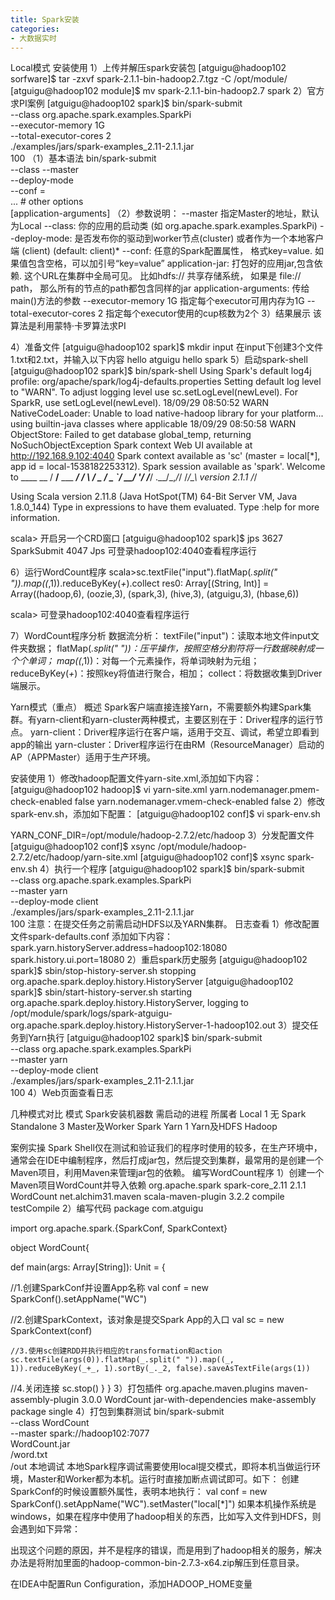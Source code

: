 ```yaml
---
title: Spark安装
categories:
- 大数据实时
---
```

Local模式
安装使用
1）上传并解压spark安装包
[atguigu@hadoop102 sorfware]$ tar -zxvf spark-2.1.1-bin-hadoop2.7.tgz -C /opt/module/
[atguigu@hadoop102 module]$ mv spark-2.1.1-bin-hadoop2.7 spark
2）官方求PI案例
[atguigu@hadoop102 spark]$ bin/spark-submit \
--class org.apache.spark.examples.SparkPi \
--executor-memory 1G \
--total-executor-cores 2 \
./examples/jars/spark-examples_2.11-2.1.1.jar \
100
（1）基本语法
bin/spark-submit \
--class <main-class>
--master <master-url> \
--deploy-mode <deploy-mode> \
--conf <key>=<value> \
... # other options
<application-jar> \
[application-arguments]
（2）参数说明：
--master 指定Master的地址，默认为Local
--class: 你的应用的启动类 (如 org.apache.spark.examples.SparkPi)
--deploy-mode: 是否发布你的驱动到worker节点(cluster) 或者作为一个本地客户端 (client) (default: client)*
--conf: 任意的Spark配置属性， 格式key=value. 如果值包含空格，可以加引号“key=value” 
application-jar: 打包好的应用jar,包含依赖. 这个URL在集群中全局可见。 比如hdfs:// 共享存储系统， 如果是 file:// path， 那么所有的节点的path都包含同样的jar
application-arguments: 传给main()方法的参数
--executor-memory 1G 指定每个executor可用内存为1G
--total-executor-cores 2 指定每个executor使用的cup核数为2个
3）结果展示
该算法是利用蒙特·卡罗算法求PI

4）准备文件
[atguigu@hadoop102 spark]$ mkdir input
在input下创建3个文件1.txt和2.txt，并输入以下内容
hello atguigu
hello spark
5）启动spark-shell
[atguigu@hadoop102 spark]$ bin/spark-shell
Using Spark's default log4j profile: org/apache/spark/log4j-defaults.properties
Setting default log level to "WARN".
To adjust logging level use sc.setLogLevel(newLevel). For SparkR, use setLogLevel(newLevel).
18/09/29 08:50:52 WARN NativeCodeLoader: Unable to load native-hadoop library for your platform... using builtin-java classes where applicable
18/09/29 08:50:58 WARN ObjectStore: Failed to get database global_temp, returning NoSuchObjectException
Spark context Web UI available at http://192.168.9.102:4040
Spark context available as 'sc' (master = local[*], app id = local-1538182253312).
Spark session available as 'spark'.
Welcome to
      ____              __
     / __/__  ___ _____/ /__
    _\ \/ _ \/ _ `/ __/  '_/
   /___/ .__/\_,_/_/ /_/\_\   version 2.1.1
      /_/
         
Using Scala version 2.11.8 (Java HotSpot(TM) 64-Bit Server VM, Java 1.8.0_144)
Type in expressions to have them evaluated.
Type :help for more information.

scala>
开启另一个CRD窗口
[atguigu@hadoop102 spark]$ jps
3627 SparkSubmit
4047 Jps
可登录hadoop102:4040查看程序运行

6）运行WordCount程序
scala>sc.textFile("input").flatMap(_.split(" ")).map((_,1)).reduceByKey(_+_).collect
res0: Array[(String, Int)] = Array((hadoop,6), (oozie,3), (spark,3), (hive,3), (atguigu,3), (hbase,6))

scala>
可登录hadoop102:4040查看程序运行

7）WordCount程序分析
数据流分析：
textFile("input")：读取本地文件input文件夹数据；
flatMap(_.split(" "))：压平操作，按照空格分割符将一行数据映射成一个个单词；
map((_,1))：对每一个元素操作，将单词映射为元组；
reduceByKey(_+_)：按照key将值进行聚合，相加；
collect：将数据收集到Driver端展示。

 Yarn模式（重点）
 概述
Spark客户端直接连接Yarn，不需要额外构建Spark集群。有yarn-client和yarn-cluster两种模式，主要区别在于：Driver程序的运行节点。
yarn-client：Driver程序运行在客户端，适用于交互、调试，希望立即看到app的输出
yarn-cluster：Driver程序运行在由RM（ResourceManager）启动的AP（APPMaster）适用于生产环境。
 
安装使用
1）修改hadoop配置文件yarn-site.xml,添加如下内容：
[atguigu@hadoop102 hadoop]$ vi yarn-site.xml
        <!--是否启动一个线程检查每个任务正使用的物理内存量，如果任务超出分配值，则直接将其杀掉，默认是true -->
        <property>
                <name>yarn.nodemanager.pmem-check-enabled</name>
                <value>false</value>
        </property>
        <!--是否启动一个线程检查每个任务正使用的虚拟内存量，如果任务超出分配值，则直接将其杀掉，默认是true -->
        <property>
                <name>yarn.nodemanager.vmem-check-enabled</name>
                <value>false</value>
        </property>
2）修改spark-env.sh，添加如下配置：
[atguigu@hadoop102 conf]$ vi spark-env.sh

YARN_CONF_DIR=/opt/module/hadoop-2.7.2/etc/hadoop
3）分发配置文件
[atguigu@hadoop102 conf]$ xsync /opt/module/hadoop-2.7.2/etc/hadoop/yarn-site.xml
[atguigu@hadoop102 conf]$ xsync spark-env.sh
4）执行一个程序
[atguigu@hadoop102 spark]$ bin/spark-submit \
--class org.apache.spark.examples.SparkPi \
--master yarn \
--deploy-mode client \
./examples/jars/spark-examples_2.11-2.1.1.jar \
100
注意：在提交任务之前需启动HDFS以及YARN集群。
 日志查看
1）修改配置文件spark-defaults.conf
添加如下内容：
spark.yarn.historyServer.address=hadoop102:18080
spark.history.ui.port=18080
2）重启spark历史服务
[atguigu@hadoop102 spark]$ sbin/stop-history-server.sh 
stopping org.apache.spark.deploy.history.HistoryServer
[atguigu@hadoop102 spark]$ sbin/start-history-server.sh 
starting org.apache.spark.deploy.history.HistoryServer, logging to /opt/module/spark/logs/spark-atguigu-org.apache.spark.deploy.history.HistoryServer-1-hadoop102.out
3）提交任务到Yarn执行
[atguigu@hadoop102 spark]$ bin/spark-submit \
--class org.apache.spark.examples.SparkPi \
--master yarn \
--deploy-mode client \
./examples/jars/spark-examples_2.11-2.1.1.jar \
100
4）Web页面查看日志


几种模式对比
模式	Spark安装机器数	需启动的进程	所属者
Local	1	无	Spark
Standalone	3	Master及Worker	Spark
Yarn	1	Yarn及HDFS	Hadoop
 
案例实操
Spark Shell仅在测试和验证我们的程序时使用的较多，在生产环境中，通常会在IDE中编制程序，然后打成jar包，然后提交到集群，最常用的是创建一个Maven项目，利用Maven来管理jar包的依赖。
编写WordCount程序
1）创建一个Maven项目WordCount并导入依赖
<dependencies>
    <dependency>
        <groupId>org.apache.spark</groupId>
        <artifactId>spark-core_2.11</artifactId>
        <version>2.1.1</version>
    </dependency>
</dependencies>
<build>
        <finalName>WordCount</finalName>
        <plugins>
<plugin>
                <groupId>net.alchim31.maven</groupId>
<artifactId>scala-maven-plugin</artifactId>
                <version>3.2.2</version>
                <executions>
                    <execution>
                       <goals>
                          <goal>compile</goal>
                          <goal>testCompile</goal>
                       </goals>
                    </execution>
                 </executions>
            </plugin>
        </plugins>
</build>
2）编写代码
package com.atguigu

import org.apache.spark.{SparkConf, SparkContext}

object WordCount{

  def main(args: Array[String]): Unit = {

//1.创建SparkConf并设置App名称
    val conf = new SparkConf().setAppName("WC")

//2.创建SparkContext，该对象是提交Spark App的入口
    val sc = new SparkContext(conf)

    //3.使用sc创建RDD并执行相应的transformation和action
    sc.textFile(args(0)).flatMap(_.split(" ")).map((_, 1)).reduceByKey(_+_, 1).sortBy(_._2, false).saveAsTextFile(args(1))

//4.关闭连接
    sc.stop()
  }
}
3）打包插件
<plugin>
                <groupId>org.apache.maven.plugins</groupId>
                <artifactId>maven-assembly-plugin</artifactId>
                <version>3.0.0</version>
                <configuration>
                    <archive>
                        <manifest>
                            <mainClass>WordCount</mainClass>
                        </manifest>
                    </archive>
                    <descriptorRefs>
                        <descriptorRef>jar-with-dependencies</descriptorRef>
                    </descriptorRefs>
                </configuration>
                <executions>
                    <execution>
                        <id>make-assembly</id>
                        <phase>package</phase>
                        <goals>
                            <goal>single</goal>
                        </goals>
                    </execution>
                </executions>
      </plugin>
4）打包到集群测试
bin/spark-submit \
--class WordCount \
--master spark://hadoop102:7077 \
WordCount.jar \
/word.txt \
/out
本地调试
本地Spark程序调试需要使用local提交模式，即将本机当做运行环境，Master和Worker都为本机。运行时直接加断点调试即可。如下：
创建SparkConf的时候设置额外属性，表明本地执行：
val conf = new SparkConf().setAppName("WC").setMaster("local[*]")
    如果本机操作系统是windows，如果在程序中使用了hadoop相关的东西，比如写入文件到HDFS，则会遇到如下异常：

出现这个问题的原因，并不是程序的错误，而是用到了hadoop相关的服务，解决办法是将附加里面的hadoop-common-bin-2.7.3-x64.zip解压到任意目录。

在IDEA中配置Run Configuration，添加HADOOP_HOME变量
